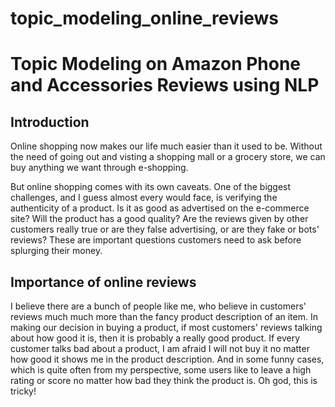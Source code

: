 # topic_modeling_online_reviews

# Topic Modeling on Amazon Phone and Accessories Reviews using NLP

## Introduction

Online shopping now makes our life much easier than it used to be.  Without the need of going out and visting a shopping mall or a grocery store, we can buy anything we want through e-shopping. 

But online shopping comes with its own caveats. One of the biggest challenges, and I guess almost every would face, is verifying the authenticity of a product. Is it as good as advertised on the e-commerce site? Will the product has a good quality? Are the reviews given by other customers really true or are they false advertising, or are they fake or bots' reviews? These are important questions customers need to ask before splurging their money.

## Importance of online reviews

I believe there are a bunch of people like me, who believe in customers' reviews much much more than the fancy product description of an item. In making our decision in buying a product, if most customers' reviews talking about how good it is, then it is probably a really good product. If every customer talks bad about a product, I am afraid I will not buy it no matter how good it shows me in the product description. And in some funny cases, which is quite often from my perspective, some users like to leave a high rating or score no matter how bad they think the product is. Oh god, this is tricky!
